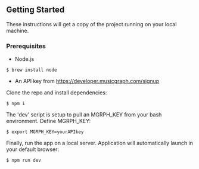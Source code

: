## Getting Started

These instructions will get a copy of the project running on your local machine.

### Prerequisites

* Node.js

```
$ brew install node
```

* An API key from https://developer.musicgraph.com/signup


Clone the repo and install dependencies:

```
$ npm i
```
The 'dev' script is setup to pull an MGRPH_KEY from your bash environment. Define MGRPH_KEY:

```
$ export MGRPH_KEY=yourAPIkey
```

Finally, run the app on a local server. Application will automatically launch in your default browser:

```
$ npm run dev 
```